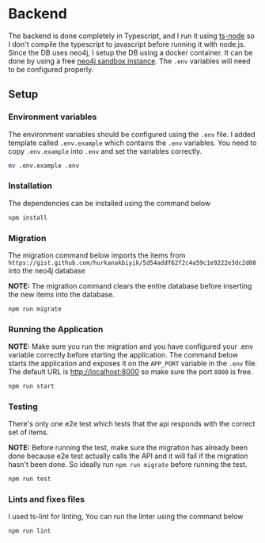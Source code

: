 # Backend

The backend is done completely in Typescript, and I run it using [ts-node](https://github.com/TypeStrong/ts-node) so I don't compile the typescript to javascript before running it with node.js. Since the DB uses neo4j, I setup the DB using a docker container. It can be done by using a free [neo4j sandbox instance](https://sandbox.neo4j.com/). The `.env` variables will need to be configured properly.

## Setup

### Environment variables

The environment variables should be configured using the `.env` file. I added template called `.env.example` which contains the `.env` variables. You need to copy `.env.example` into `.env` and set the variables correctly.

```bash
mv .env.example .env
```

### Installation

The dependencies can be installed using the command below

```bash
npm install
```

### Migration

The migration command below imports the items from `https://gist.github.com/hurkanakbiyik/5d54addf62f2c4a59c1e9222e3dc2d08` into the neo4j database

**NOTE:** The migration command clears the entire database before inserting the new items into the database.

```bash
npm run migrate
```

### Running the Application

**NOTE:** Make sure you run the migration and you have configured your .env variable correctly before starting the application. The command below starts the application and exposes it on the `APP_PORT` variable in the `.env` file. The default URL is [http://localhost:8000](http://localhost:8000) so make sure the port `8000` is free.

```bash
npm run start
```

### Testing

There's only one e2e test which tests that the api responds with the correct set of items.

**NOTE:** Before running the test, make sure the migration has already been done because e2e test actually calls the API and it will fail if the migration hasn't been done. So ideally run `npm run migrate` before running the test.

```bash
npm run test
```

### Lints and fixes files

I used ts-lint for linting, You can run the linter using the command below

```bash
npm run lint
```
